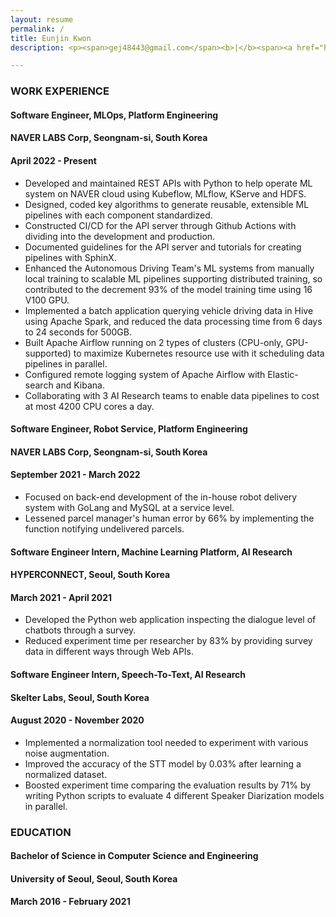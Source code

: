 ```yaml
---
layout: resume
permalink: /
title: Eunjin Kwon
description: <p><span>gej48443@gmail.com</span><b>|</b><span><a href="https://www.linkedin.com/in/eunjin-kwon-a1636114a/">linkedin.com/in/eunjin-kwon-a1636114a</a></span><b>|</b><span><a href="https://github.com/r4v3n-k">github.com/r4v3n-k</a></span></p>

---
```


### WORK EXPERIENCE

<div class="resume-item-title">
    <h4><b>Software Engineer, MLOps, Platform Engineering</b></h4>
    <h4>NAVER LABS Corp, Seongnam-si, South Korea</h4>
    <h4>April 2022 - Present</h4>
</div>

- Developed and maintained REST APIs with Python to help operate ML system on NAVER cloud using Kubeflow, MLflow, KServe and HDFS.
- Designed, coded key algorithms to generate reusable, extensible ML pipelines with each component standardized.
- Constructed CI/CD for the API server through Github Actions with dividing into the development and production.
- Documented guidelines for the API server and tutorials for creating pipelines with SphinX.
- Enhanced the Autonomous Driving Team's ML systems from manually local training to scalable ML pipelines supporting distributed training, so contributed to the decrement 93% of the model training time using 16 V100 GPU.
- Implemented a batch application querying vehicle driving data in Hive using Apache Spark, and reduced the data processing time from 6 days to 24 seconds for 500GB.
- Built Apache Airflow running on 2 types of clusters (CPU-only, GPU-supported) to maximize Kubernetes resource use with it scheduling data pipelines in parallel.
- Configured remote logging system of Apache Airflow with Elastic-search and Kibana.
- Collaborating with 3 AI Research teams to enable data pipelines to cost at most 4200 CPU cores a day.

<div class="resume-item-title">
    <h4><b>Software Engineer, Robot Service, Platform Engineering</b></h4>
    <h4>NAVER LABS Corp, Seongnam-si, South Korea</h4>
    <h4>September 2021 - March 2022</h4>
</div>

<!-- 미발송 택배 일 6건 씩 발생 -> 2건 발생 (66% 감소) -->
- Focused on back-end development of the in-house robot delivery system with GoLang and MySQL at a service level.
- Lessened parcel manager's human error by 66% by implementing the function notifying undelivered parcels.

<div class="resume-item-title">
    <h4><b>Software Engineer Intern, Machine Learning Platform, AI Research</b></h4>
    <h4>HYPERCONNECT, Seoul, South Korea</h4>
    <h4>March 2021 - April 2021</h4>
</div>

<!-- 1:1 대화 -> 3번의 조사 -> 2번 이상 false 를 받은 사람 탐색 (abusing people), true dataset 확보 -->
<!-- 생성된 데이터를 조회하는 인터페이스를 개발하여 연구원들의 실험 시간을 3시간 -> 10분 정도 단축 (SQL 문에 익숙하지 않아서) -->
- Developed the Python web application inspecting the dialogue level of chatbots through a survey.
- Reduced experiment time per researcher by 83% by providing survey data in different ways through Web APIs.

<div class="resume-item-title">
    <h4><b>Software Engineer Intern, Speech-To-Text, AI Research</b></h4>
    <h4>Skelter Labs, Seoul, South Korea</h4>
    <h4>August 2020 -  November 2020</h4>
</div>

- Implemented a normalization tool needed to experiment with various noise augmentation.
- Improved the accuracy of the STT model by 0.03% after learning a normalized dataset.
- Boosted experiment time comparing the evaluation results by 71% by writing Python scripts to evaluate 4 different Speaker Diarization models in parallel.

### EDUCATION

<div class="resume-item-title">
    <h4><b>Bachelor of Science in Computer Science and Engineering</b></h4>
    <h4>University of Seoul, Seoul, South Korea</h4>
    <h4>March 2016 - February 2021</h4>
</div>

<!-- - Major GPA: 3.73/4.50 -->
